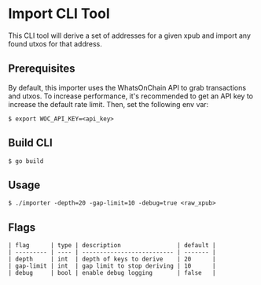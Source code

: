 # Import CLI Tool

This CLI tool will derive a set of addresses for a given xpub and import any
found utxos for that address. 

## Prerequisites
By default, this importer uses the WhatsOnChain API to grab transactions and
utxos. To increase performance, it's recommended to get an API key to increase
the default rate limit. Then, set the following env var:
```
$ export WOC_API_KEY=<api_key>
```

## Build CLI
```
$ go build
```

## Usage
```
$ ./importer -depth=20 -gap-limit=10 -debug=true <raw_xpub>
```

## Flags
```
| flag      | type | description                | default |
| --------- | ---- | -------------------------- | ------- |
| depth     | int  | depth of keys to derive    | 20      |
| gap-limit | int  | gap limit to stop deriving | 10      |
| debug     | bool | enable debug logging       | false   |
```
